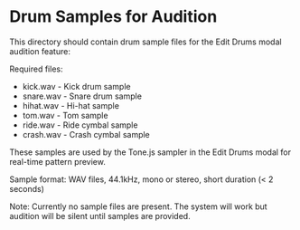 # Drum Samples for Audition

This directory should contain drum sample files for the Edit Drums modal audition feature:

Required files:
- kick.wav - Kick drum sample
- snare.wav - Snare drum sample  
- hihat.wav - Hi-hat sample
- tom.wav - Tom sample
- ride.wav - Ride cymbal sample
- crash.wav - Crash cymbal sample

These samples are used by the Tone.js sampler in the Edit Drums modal for real-time pattern preview.

Sample format: WAV files, 44.1kHz, mono or stereo, short duration (< 2 seconds)

Note: Currently no sample files are present. The system will work but audition will be silent until samples are provided.
